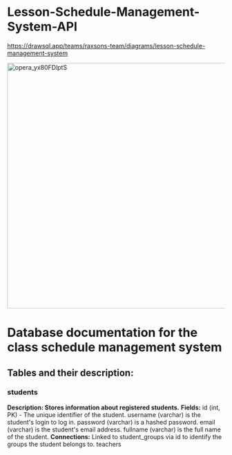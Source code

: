 # Lesson-Schedule-Management-System-API

https://drawsql.app/teams/raxsons-team/diagrams/lesson-schedule-management-system

<img width="569" alt="opera_yx80FDlptS" src="https://github.com/user-attachments/assets/74d88586-713e-4be9-8763-4c7c18169211">


<h1>Database documentation for the class schedule management system</h1>

<h2>Tables and their description:</h2>

<h3>students</h3>

<b>Description: Stores information about registered students.</b>
<b>Fields:</b>
  id (int, PK) - The unique identifier of the student.
  username (varchar) is the student's login to log in.
  password (varchar) is a hashed password.
  email (varchar) is the student's email address.
  fullname (varchar) is the full name of the student.
<b>Connections:</b>
  Linked to student_groups via id to identify the groups the student belongs to.
  teachers
